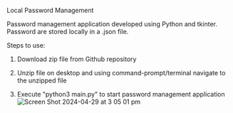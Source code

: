 Local Password Management

Password management application developed using Python and tkinter. Password are stored locally in a .json file.


Steps to use:

1. Download zip file from Github repository 

2. Unzip file on desktop and using command-prompt/terminal navigate to the unzipped file 

3. Execute "python3 main.py" to start password management application
![Screen Shot 2024-04-29 at 3 05 01 pm](https://github.com/haigh-cyber/Password-Management-Application/assets/21278320/4a5a593e-c320-4f54-bfbf-1568d3e6d057)
